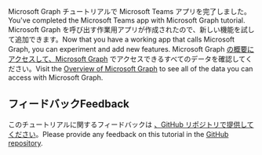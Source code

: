 <!-- markdownlint-disable MD002 MD041 -->

<span data-ttu-id="23e2a-101">Microsoft Graph チュートリアルで Microsoft Teams アプリを完了しました。</span><span class="sxs-lookup"><span data-stu-id="23e2a-101">You've completed the Microsoft Teams app with Microsoft Graph tutorial.</span></span> <span data-ttu-id="23e2a-102">Microsoft Graph を呼び出す作業用アプリが作成されたので、新しい機能を試して追加できます。</span><span class="sxs-lookup"><span data-stu-id="23e2a-102">Now that you have a working app that calls Microsoft Graph, you can experiment and add new features.</span></span> <span data-ttu-id="23e2a-103">Microsoft Graph [の概要にアクセスして、Microsoft Graph](/graph/overview) でアクセスできるすべてのデータを確認してください。</span><span class="sxs-lookup"><span data-stu-id="23e2a-103">Visit the [Overview of Microsoft Graph](/graph/overview) to see all of the data you can access with Microsoft Graph.</span></span>

## <a name="feedback"></a><span data-ttu-id="23e2a-104">フィードバック</span><span class="sxs-lookup"><span data-stu-id="23e2a-104">Feedback</span></span>

<span data-ttu-id="23e2a-105">このチュートリアルに関するフィードバックは [、GitHub リポジトリで提供してください](https://github.com/microsoftgraph/msgraph-training-teamsapp-dotnet)。</span><span class="sxs-lookup"><span data-stu-id="23e2a-105">Please provide any feedback on this tutorial in the [GitHub repository](https://github.com/microsoftgraph/msgraph-training-teamsapp-dotnet).</span></span>
